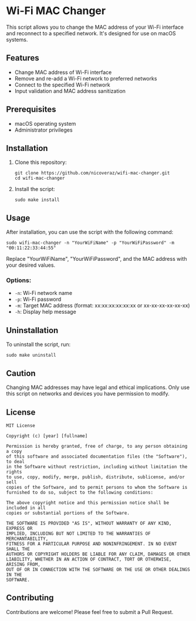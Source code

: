 # Wi-Fi MAC Changer

This script allows you to change the MAC address of your Wi-Fi interface and reconnect to a specified network. It's designed for use on macOS systems.

## Features

- Change MAC address of Wi-Fi interface
- Remove and re-add a Wi-Fi network to preferred networks
- Connect to the specified Wi-Fi network
- Input validation and MAC address sanitization

## Prerequisites

- macOS operating system
- Administrator privileges

## Installation

1. Clone this repository:
   ```
   git clone https://github.com/nicoveraz/wifi-mac-changer.git
   cd wifi-mac-changer
   ```

2. Install the script:
   ```
   sudo make install
   ```

## Usage

After installation, you can use the script with the following command:

```
sudo wifi-mac-changer -n "YourWiFiName" -p "YourWiFiPassword" -m "00:11:22:33:44:55"
```

Replace "YourWiFiName", "YourWiFiPassword", and the MAC address with your desired values.

### Options:

- `-n`: Wi-Fi network name
- `-p`: Wi-Fi password
- `-m`: Target MAC address (format: xx:xx:xx:xx:xx:xx or xx-xx-xx-xx-xx-xx)
- `-h`: Display help message

## Uninstallation

To uninstall the script, run:

```
sudo make uninstall
```

## Caution

Changing MAC addresses may have legal and ethical implications. Only use this script on networks and devices you have permission to modify.

## License

```
MIT License

Copyright (c) [year] [fullname]

Permission is hereby granted, free of charge, to any person obtaining a copy
of this software and associated documentation files (the "Software"), to deal
in the Software without restriction, including without limitation the rights
to use, copy, modify, merge, publish, distribute, sublicense, and/or sell
copies of the Software, and to permit persons to whom the Software is
furnished to do so, subject to the following conditions:

The above copyright notice and this permission notice shall be included in all
copies or substantial portions of the Software.

THE SOFTWARE IS PROVIDED "AS IS", WITHOUT WARRANTY OF ANY KIND, EXPRESS OR
IMPLIED, INCLUDING BUT NOT LIMITED TO THE WARRANTIES OF MERCHANTABILITY,
FITNESS FOR A PARTICULAR PURPOSE AND NONINFRINGEMENT. IN NO EVENT SHALL THE
AUTHORS OR COPYRIGHT HOLDERS BE LIABLE FOR ANY CLAIM, DAMAGES OR OTHER
LIABILITY, WHETHER IN AN ACTION OF CONTRACT, TORT OR OTHERWISE, ARISING FROM,
OUT OF OR IN CONNECTION WITH THE SOFTWARE OR THE USE OR OTHER DEALINGS IN THE
SOFTWARE.
```

## Contributing

Contributions are welcome! Please feel free to submit a Pull Request.
